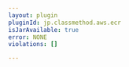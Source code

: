 ```yaml
---
layout: plugin
pluginId: jp.classmethod.aws.ecr
isJarAvailable: true
error: NONE
violations: []

---
```

